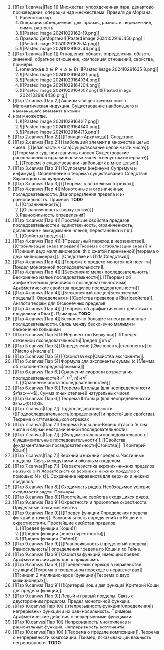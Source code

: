 1. [[Пар 1.canvas|Пар 1]] Множества: упорядоченная пара, декартово произведение, операции над множествами. Правила де Моргана.
	1. Равенство пар.
	2. Операции: объединение, дек. произв., разность, пересечение, симм. разность
	3. ![[Pasted image 20241029162419.png]]
	4. Правило ДеМоргана![[Pasted image 20241029162450.png]]![[Pasted image 20241029162504.png]]
	6. ![[Pasted image 20241029163244.png]]
2. [[Пар 1.canvas|Пар 1]] Отношения: область определения, область значений, обратное отношение, композиция отношений, свойства, примеры.
	1. (опечатка в $b\in R \to b \in B$) ![[Pasted image 20241029163518.png]]
	2. ![[Pasted image 20241029164021.png]]
	3. ![[Pasted image 20241029164034.png]]
	4. ![[Pasted image 20241029164204.png]]
	5. ![[Pasted image 20241029164307.png]]![[Pasted image 20241029164436.png]]
3. [[Пар 2.canvas|Пар 2]] Аксиомы вещественных чисел. Математическая индукция. Существование наибольшего и наименьшего элемента в конеч
4. ном множестве.
	1. ![[Pasted image 20241029164617.png]]
	2. ![[Pasted image 20241029164640.png]]
	3. ![[Pasted image 20241029164713.png]]
5. [[Пар 2.canvas|Пар 2]] [[Принцип Архимеда]]. Следствие.
6. [[Пар 2.canvas|Пар 2]] Наибольший элемент в множестве целых чисел. [[Целая часть числа|Существование целой части числа]]. [[Теорема о сущ-нии граничных чисел|Существование рациональных и иррациональных чисел в непустом интервале]].
	1. [[Теорема о существовании наибольших в м-ве целых]]
7. [[Пар 3.canvas|Пар 3]] [[Супремум (инфинум)|Супремум и инфимум]]. Определение и теорема существования. Следствие. Характеристика супремума.
8. [[Пар 3.canvas|Пар 3]] [[Теорема о вложенных отрезках]]
9. [[Пар 4.canvas|Пар 4]] Монотонные и ограниченные последовательности. Два определения предела и их равносильность. Примеры **TODO**
	1. [[Ограниченность]]
	2. [[Ограниченность сверху (снизу)]]
	4. Равносильность определений?
10. [[Пар 4.canvas|Пар 4]] Простейшие свойства пределов последовательностей (единственность, ограниченность, добавление и выкидывание членов, перестановка и т.д.).
	1. [[Свойства предела]]
11. [[Пар 4.canvas|Пар 4]] [[Предельный переход в неравенстве]]. [[Стабилизация знака (предел)|Теорема о стабилизации знака]] и [[Принцип двух миллиционеров (th о сжатой переменной)|теорема о двух милиционерах]]. [[Следствие из П2М|Следствия]]
12. [[Пар 4.canvas|Пар 4]] [[Теорема о пределе монотонной посл-ти|Предел монотонной последовательности]].
13. [[Пар 4.canvas|Пар 4]] [[Бесконечно малая последовательность|Бесконечно малые последовательности]]. [[Теорема об арифметических действиях с последовательностями|Арифметические свойства пределов последовательности]]
14. [[Пар 4.canvas|Пар 4]] [[Бесконечный предел|Бесконечные пределы]]. Определения и [[Свойства пределов в Rbar|свойства]]. Аналоги теорем для бесконечных пределов
15. [[Пар 4.canvas|Пар 4]] [[Теорема об арифметических действиях с пределами в Rbar]]. Примеры. **TODO**
16. [[Пар 4.canvas|Пар 4]] Бесконечно большие и неограниченные последовательности. Связь между бесконечно малыми и бесконечно большими.
17. [[Пар 5.canvas|Пар 5]] [[Неравенство Бернулли]]. [[Предел степенной последовательности|Предел ]]$\lim a^{n}$.
18. [[Пар 5.canvas|Пар 5]] Определение [[Экспонента|экспоненты]] и [[Число e|числа e]].
19. [[Пар 5.canvas|Пар 5]] [[Свойства exp|Свойства экспоненты]].
20. [[Пар 5.canvas|Пар 5]] Формула для экспоненты суммы (с [[Лемма об экспоненте предела|леммой]])
21. [[Пар 6.canvas|Пар 6]] Сравнение скорости возрастания последовательностей $n^k$, $a^n$, n! и $n^n$.
	1. [[Сравнение роста последовательностей]]
22. [[Пар 6.canvas|Пар 6]] Теорема Штольца (для неопределенности $\frac∞∞$). Сумма m-ых степеней натуральных чисел.
23. [[Пар 6.canvas|Пар 6]] Теорема Штольца (для неопределенности $\frac{0}{0}$).
24. [[Пар 7.canvas|Пар 7]] Подпоследовательности ([[Подпоследовательность|определение]] и простейшие свойства). Теорема о стягивающихся отрезках
25. [[Пар 7.canvas|Пар 7]] Теорема Больцано–Вейерштрасса (в том числе и случай неограниченной последовательности)
26. [[Пар 7.canvas|Пар 7]] [[Фундаментальная последовательность|Фундаментальные последовательности]]. [[Свойства фундаментальной последовательности|Свойства]]. [[Критерий Коши]]
27. [[Пар 7.canvas|Пар 7]] Верхний и нижний пределы. Частичные пределы. Связь между ними и обычным пределом.
28. [[Пар 7.canvas|Пар 7]] [[Характеристика верхних-нижних пределов на языке e-N|Характеристика верхних и нижних пределов с помощью N и ε]]. Сохранение неравенств для верхних и нижних пределов.
29. [[Пар 8.canvas|Пар 8]] Сходимость рядов. Необходимое условие сходимости рядов. Примеры.
30. [[Пар 8.canvas|Пар 8]] Простейшие свойства сходящихся рядов.
31. [[Пар 9.canvas|Пар 9]] Окрестности и проколотые окрестности. Предельные точки множества
32. [[Пар 9.canvas|Пар 9]] [[Предел функции|Определения предела функций в точке]]. Равносильность определений по Коши и с окрестностями. Простейшие свойства пределов
	1. [[Предел функции (Коши)]]
	2. [[Предел функции (через окрестности)]]
	3. [[Предел функции (Гейне)]]
33. [[Пар 9.canvas|Пар 9]] [[Равносильность определений предела|Равносильность]] определения предела по Коши и по Гейне.
34. [[Пар 9.canvas|Пар 9]] Свойства функций, имеющих предел. Арифметические действия с пределами.
35. [[Пар 9.canvas|Пар 9]] [[Предельный переход в неравенстве (функции)|Теорема о предельном переходе в неравенствах]]. [[Принцип 2 миллиционеров (функции)|Теорема о двух милиционерах]].
36. [[Пар 9.canvas|Пар 9]] [[Критерий Коши для функций|Критерий Коши для предела функций]].
37. [[Пар 9.canvas|Пар 9]] Левый и правый пределы. Связь с двусторонним пределом. Предел монотонной функции.
38. [[Пар 10.canvas|Пар 10]]  [[Непрерывность функции|Определения]] непрерывных функций и их рав- носильность. Примеры. Арифметические действия с непрерывными функциями.
39. [[Пар 10.canvas|Пар 10]] Непрерывность многочленов и рациональных функций. Непрерывность экспоненты.
40. [[Пар 10.canvas|Пар 10]] [[Теорема о пределе композиции]]. Теорема о непрерывности композиции. Пример, показывающий важность непрерывности. **TODO**
